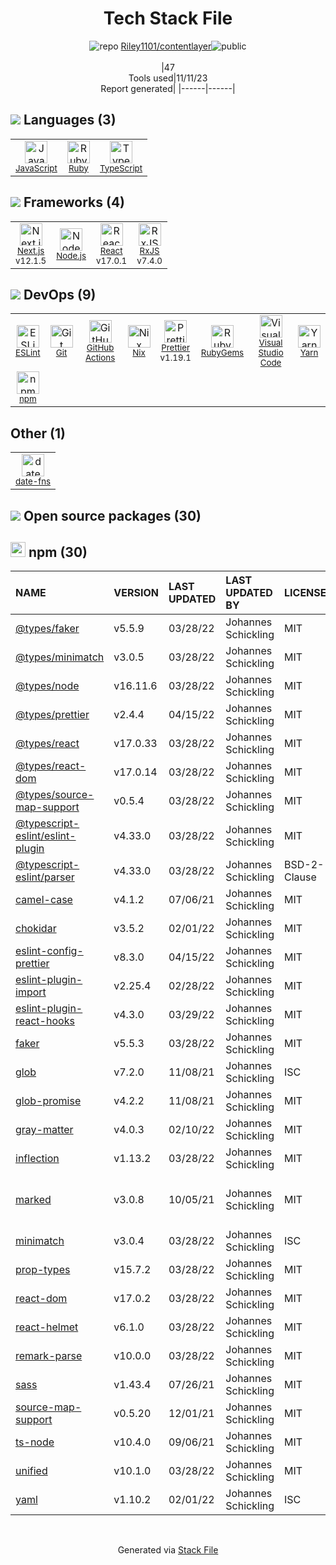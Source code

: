 <!--
--- Readme.md Snippet without images Start ---
## Tech Stack
Riley1101/contentlayer is built on the following main stack:
- [Ruby](https://www.ruby-lang.org) – Languages
- [Node.js](http://nodejs.org/) – Frameworks (Full Stack)
- [React](https://reactjs.org/) – Javascript UI Libraries
- [JavaScript](https://developer.mozilla.org/en-US/docs/Web/JavaScript) – Languages
- [TypeScript](http://www.typescriptlang.org) – Languages
- [RxJS](http://reactivex.io/rxjs/) – Concurrency Frameworks
- [ESLint](http://eslint.org/) – Code Review
- [Visual Studio Code](https://code.visualstudio.com/) – Text Editor
- [Nix](http://nixos.org/nix) – Package Managers
- [Yarn](https://yarnpkg.com/) – Front End Package Manager
- [Next.js](https://nextjs.org/) – Frameworks (Full Stack)
- [Prettier](https://prettier.io/) – Code Review
- [date-fns](https://date-fns.org/) – Javascript Utilities & Libraries
- [GitHub Actions](https://github.com/features/actions) – Continuous Integration

Full tech stack [here](/techstack.md)
--- Readme.md Snippet without images End ---

--- Readme.md Snippet with images Start ---
## Tech Stack
Riley1101/contentlayer is built on the following main stack:
- <img width='25' height='25' src='https://img.stackshare.io/service/989/ruby.png' alt='Ruby'/> [Ruby](https://www.ruby-lang.org) – Languages
- <img width='25' height='25' src='https://img.stackshare.io/service/1011/n1JRsFeB_400x400.png' alt='Node.js'/> [Node.js](http://nodejs.org/) – Frameworks (Full Stack)
- <img width='25' height='25' src='https://img.stackshare.io/service/1020/OYIaJ1KK.png' alt='React'/> [React](https://reactjs.org/) – Javascript UI Libraries
- <img width='25' height='25' src='https://img.stackshare.io/service/1209/javascript.jpeg' alt='JavaScript'/> [JavaScript](https://developer.mozilla.org/en-US/docs/Web/JavaScript) – Languages
- <img width='25' height='25' src='https://img.stackshare.io/service/1612/bynNY5dJ.jpg' alt='TypeScript'/> [TypeScript](http://www.typescriptlang.org) – Languages
- <img width='25' height='25' src='https://img.stackshare.io/service/1796/984368.png' alt='RxJS'/> [RxJS](http://reactivex.io/rxjs/) – Concurrency Frameworks
- <img width='25' height='25' src='https://img.stackshare.io/service/3337/Q4L7Jncy.jpg' alt='ESLint'/> [ESLint](http://eslint.org/) – Code Review
- <img width='25' height='25' src='https://img.stackshare.io/service/4202/Visual_Studio_Code_logo.png' alt='Visual Studio Code'/> [Visual Studio Code](https://code.visualstudio.com/) – Text Editor
- <img width='25' height='25' src='https://img.stackshare.io/service/4348/ET9J1uY-_400x400.png' alt='Nix'/> [Nix](http://nixos.org/nix) – Package Managers
- <img width='25' height='25' src='https://img.stackshare.io/service/5848/44mC-kJ3.jpg' alt='Yarn'/> [Yarn](https://yarnpkg.com/) – Front End Package Manager
- <img width='25' height='25' src='https://img.stackshare.io/service/5936/nextjs.png' alt='Next.js'/> [Next.js](https://nextjs.org/) – Frameworks (Full Stack)
- <img width='25' height='25' src='https://img.stackshare.io/service/7035/default_66f265943abed56bcdbfca1c866a4261b1fbb063.jpg' alt='Prettier'/> [Prettier](https://prettier.io/) – Code Review
- <img width='25' height='25' src='https://img.stackshare.io/service/10865/default_5551fb8853689f607a2bc0d5a09355d5a3d52bf0.png' alt='date-fns'/> [date-fns](https://date-fns.org/) – Javascript Utilities & Libraries
- <img width='25' height='25' src='https://img.stackshare.io/service/11563/actions.png' alt='GitHub Actions'/> [GitHub Actions](https://github.com/features/actions) – Continuous Integration

Full tech stack [here](/techstack.md)
--- Readme.md Snippet with images End ---
-->
<div align="center">

# Tech Stack File
![](https://img.stackshare.io/repo.svg "repo") [Riley1101/contentlayer](https://github.com/Riley1101/contentlayer)![](https://img.stackshare.io/public_badge.svg "public")
<br/><br/>
|47<br/>Tools used|11/11/23 <br/>Report generated|
|------|------|
</div>

## <img src='https://img.stackshare.io/languages.svg'/> Languages (3)
<table><tr>
  <td align='center'>
  <img width='36' height='36' src='https://img.stackshare.io/service/1209/javascript.jpeg' alt='JavaScript'>
  <br>
  <sub><a href="https://developer.mozilla.org/en-US/docs/Web/JavaScript">JavaScript</a></sub>
  <br>
  <sub></sub>
</td>

<td align='center'>
  <img width='36' height='36' src='https://img.stackshare.io/service/989/ruby.png' alt='Ruby'>
  <br>
  <sub><a href="https://www.ruby-lang.org">Ruby</a></sub>
  <br>
  <sub></sub>
</td>

<td align='center'>
  <img width='36' height='36' src='https://img.stackshare.io/service/1612/bynNY5dJ.jpg' alt='TypeScript'>
  <br>
  <sub><a href="http://www.typescriptlang.org">TypeScript</a></sub>
  <br>
  <sub></sub>
</td>

</tr>
</table>

## <img src='https://img.stackshare.io/frameworks.svg'/> Frameworks (4)
<table><tr>
  <td align='center'>
  <img width='36' height='36' src='https://img.stackshare.io/service/5936/nextjs.png' alt='Next.js'>
  <br>
  <sub><a href="https://nextjs.org/">Next.js</a></sub>
  <br>
  <sub>v12.1.5</sub>
</td>

<td align='center'>
  <img width='36' height='36' src='https://img.stackshare.io/service/1011/n1JRsFeB_400x400.png' alt='Node.js'>
  <br>
  <sub><a href="http://nodejs.org/">Node.js</a></sub>
  <br>
  <sub></sub>
</td>

<td align='center'>
  <img width='36' height='36' src='https://img.stackshare.io/service/1020/OYIaJ1KK.png' alt='React'>
  <br>
  <sub><a href="https://reactjs.org/">React</a></sub>
  <br>
  <sub>v17.0.1</sub>
</td>

<td align='center'>
  <img width='36' height='36' src='https://img.stackshare.io/service/1796/984368.png' alt='RxJS'>
  <br>
  <sub><a href="http://reactivex.io/rxjs/">RxJS</a></sub>
  <br>
  <sub>v7.4.0</sub>
</td>

</tr>
</table>

## <img src='https://img.stackshare.io/devops.svg'/> DevOps (9)
<table><tr>
  <td align='center'>
  <img width='36' height='36' src='https://img.stackshare.io/service/3337/Q4L7Jncy.jpg' alt='ESLint'>
  <br>
  <sub><a href="http://eslint.org/">ESLint</a></sub>
  <br>
  <sub></sub>
</td>

<td align='center'>
  <img width='36' height='36' src='https://img.stackshare.io/service/1046/git.png' alt='Git'>
  <br>
  <sub><a href="http://git-scm.com/">Git</a></sub>
  <br>
  <sub></sub>
</td>

<td align='center'>
  <img width='36' height='36' src='https://img.stackshare.io/service/11563/actions.png' alt='GitHub Actions'>
  <br>
  <sub><a href="https://github.com/features/actions">GitHub Actions</a></sub>
  <br>
  <sub></sub>
</td>

<td align='center'>
  <img width='36' height='36' src='https://img.stackshare.io/service/4348/ET9J1uY-_400x400.png' alt='Nix'>
  <br>
  <sub><a href="http://nixos.org/nix">Nix</a></sub>
  <br>
  <sub></sub>
</td>

<td align='center'>
  <img width='36' height='36' src='https://img.stackshare.io/service/7035/default_66f265943abed56bcdbfca1c866a4261b1fbb063.jpg' alt='Prettier'>
  <br>
  <sub><a href="https://prettier.io/">Prettier</a></sub>
  <br>
  <sub>v1.19.1</sub>
</td>

<td align='center'>
  <img width='36' height='36' src='https://img.stackshare.io/service/12795/5jL6-BA5_400x400.jpeg' alt='RubyGems'>
  <br>
  <sub><a href="https://rubygems.org/">RubyGems</a></sub>
  <br>
  <sub></sub>
</td>

<td align='center'>
  <img width='36' height='36' src='https://img.stackshare.io/service/4202/Visual_Studio_Code_logo.png' alt='Visual Studio Code'>
  <br>
  <sub><a href="https://code.visualstudio.com/">Visual Studio Code</a></sub>
  <br>
  <sub></sub>
</td>

<td align='center'>
  <img width='36' height='36' src='https://img.stackshare.io/service/5848/44mC-kJ3.jpg' alt='Yarn'>
  <br>
  <sub><a href="https://yarnpkg.com/">Yarn</a></sub>
  <br>
  <sub></sub>
</td>

</tr>
<tr>
  <td align='center'>
  <img width='36' height='36' src='https://img.stackshare.io/service/1120/lejvzrnlpb308aftn31u.png' alt='npm'>
  <br>
  <sub><a href="https://www.npmjs.com/">npm</a></sub>
  <br>
  <sub></sub>
</td>

</tr>
</table>

## Other (1)
<table><tr>
  <td align='center'>
  <img width='36' height='36' src='https://img.stackshare.io/service/10865/default_5551fb8853689f607a2bc0d5a09355d5a3d52bf0.png' alt='date-fns'>
  <br>
  <sub><a href="https://date-fns.org/">date-fns</a></sub>
  <br>
  <sub></sub>
</td>

</tr>
</table>


## <img src='https://img.stackshare.io/group.svg' /> Open source packages (30)</h2>

## <img width='24' height='24' src='https://img.stackshare.io/service/1120/lejvzrnlpb308aftn31u.png'/> npm (30)

|NAME|VERSION|LAST UPDATED|LAST UPDATED BY|LICENSE|VULNERABILITIES|
|:------|:------|:------|:------|:------|:------|
|[@types/faker](https://www.npmjs.com/@types/faker)|v5.5.9|03/28/22|Johannes Schickling |MIT|N/A|
|[@types/minimatch](https://www.npmjs.com/@types/minimatch)|v3.0.5|03/28/22|Johannes Schickling |MIT|N/A|
|[@types/node](https://www.npmjs.com/@types/node)|v16.11.6|03/28/22|Johannes Schickling |MIT|N/A|
|[@types/prettier](https://www.npmjs.com/@types/prettier)|v2.4.4|04/15/22|Johannes Schickling |MIT|N/A|
|[@types/react](https://www.npmjs.com/@types/react)|v17.0.33|03/28/22|Johannes Schickling |MIT|N/A|
|[@types/react-dom](https://www.npmjs.com/@types/react-dom)|v17.0.14|03/28/22|Johannes Schickling |MIT|N/A|
|[@types/source-map-support](https://www.npmjs.com/@types/source-map-support)|v0.5.4|03/28/22|Johannes Schickling |MIT|N/A|
|[@typescript-eslint/eslint-plugin](https://www.npmjs.com/@typescript-eslint/eslint-plugin)|v4.33.0|03/28/22|Johannes Schickling |MIT|N/A|
|[@typescript-eslint/parser](https://www.npmjs.com/@typescript-eslint/parser)|v4.33.0|03/28/22|Johannes Schickling |BSD-2-Clause|N/A|
|[camel-case](https://www.npmjs.com/camel-case)|v4.1.2|07/06/21|Johannes Schickling |MIT|N/A|
|[chokidar](https://www.npmjs.com/chokidar)|v3.5.2|02/01/22|Johannes Schickling |MIT|N/A|
|[eslint-config-prettier](https://www.npmjs.com/eslint-config-prettier)|v8.3.0|04/15/22|Johannes Schickling |MIT|N/A|
|[eslint-plugin-import](https://www.npmjs.com/eslint-plugin-import)|v2.25.4|02/28/22|Johannes Schickling |MIT|N/A|
|[eslint-plugin-react-hooks](https://www.npmjs.com/eslint-plugin-react-hooks)|v4.3.0|03/29/22|Johannes Schickling |MIT|N/A|
|[faker](https://www.npmjs.com/faker)|v5.5.3|03/28/22|Johannes Schickling |MIT|N/A|
|[glob](https://www.npmjs.com/glob)|v7.2.0|11/08/21|Johannes Schickling |ISC|N/A|
|[glob-promise](https://www.npmjs.com/glob-promise)|v4.2.2|11/08/21|Johannes Schickling |MIT|N/A|
|[gray-matter](https://www.npmjs.com/gray-matter)|v4.0.3|02/10/22|Johannes Schickling |MIT|N/A|
|[inflection](https://www.npmjs.com/inflection)|v1.13.2|03/28/22|Johannes Schickling |MIT|N/A|
|[marked](https://www.npmjs.com/marked)|v3.0.8|10/05/21|Johannes Schickling |MIT|[CVE-2022-21680](https://github.com/advisories/GHSA-rrrm-qjm4-v8hf) (High)<br/>[CVE-2022-21681](https://github.com/advisories/GHSA-5v2h-r2cx-5xgj) (High)|
|[minimatch](https://www.npmjs.com/minimatch)|v3.0.4|03/28/22|Johannes Schickling |ISC|[CVE-2022-3517](https://github.com/advisories/GHSA-f8q6-p94x-37v3) (High)|
|[prop-types](https://www.npmjs.com/prop-types)|v15.7.2|03/28/22|Johannes Schickling |MIT|N/A|
|[react-dom](https://www.npmjs.com/react-dom)|v17.0.2|03/28/22|Johannes Schickling |MIT|N/A|
|[react-helmet](https://www.npmjs.com/react-helmet)|v6.1.0|03/28/22|Johannes Schickling |MIT|N/A|
|[remark-parse](https://www.npmjs.com/remark-parse)|v10.0.0|03/28/22|Johannes Schickling |MIT|N/A|
|[sass](https://www.npmjs.com/sass)|v1.43.4|07/26/21|Johannes Schickling |MIT|N/A|
|[source-map-support](https://www.npmjs.com/source-map-support)|v0.5.20|12/01/21|Johannes Schickling |MIT|N/A|
|[ts-node](https://www.npmjs.com/ts-node)|v10.4.0|09/06/21|Johannes Schickling |MIT|N/A|
|[unified](https://www.npmjs.com/unified)|v10.1.0|03/28/22|Johannes Schickling |MIT|N/A|
|[yaml](https://www.npmjs.com/yaml)|v1.10.2|02/01/22|Johannes Schickling |ISC|N/A|

<br/>
<div align='center'>

Generated via [Stack File](https://github.com/apps/stack-file)

